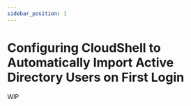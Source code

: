 ```yaml
---
sidebar_position: 1
---
```


# Configuring CloudShell to Automatically Import Active Directory Users on First Login

WIP
